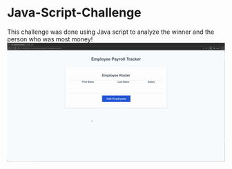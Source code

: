 # Java-Script-Challenge
This challenge was done using Java script to analyze the winner and the person who was most money!
![alt text](image.png)